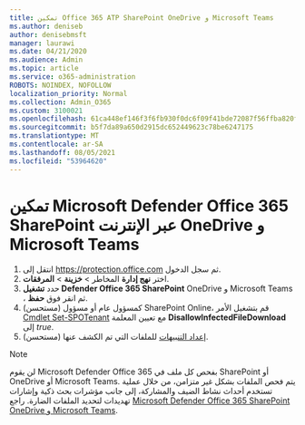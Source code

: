 ```yaml
---
title: تمكين Office 365 ATP SharePoint OneDrive و Microsoft Teams
ms.author: deniseb
author: denisebmsft
manager: laurawi
ms.date: 04/21/2020
ms.audience: Admin
ms.topic: article
ms.service: o365-administration
ROBOTS: NOINDEX, NOFOLLOW
localization_priority: Normal
ms.collection: Admin_O365
ms.custom: 3100021
ms.openlocfilehash: 61ca448ef146f3f6fb930f0dc6f09f41bde72087f56ffba820f0a2d517cddb31
ms.sourcegitcommit: b5f7da89a650d2915dc652449623c78be6247175
ms.translationtype: MT
ms.contentlocale: ar-SA
ms.lasthandoff: 08/05/2021
ms.locfileid: "53964620"
---
```

# <a name="enable-microsoft-defender-for-office-365-for-sharepoint-online-onedrive-and-microsoft-teams"></a>تمكين Microsoft Defender Office 365 SharePoint عبر الإنترنت OneDrive و Microsoft Teams

1. انتقل إلى https://protection.office.com ثم سجل الدخول.
2. اختر **نهج إدارة** المخاطر  >  **خزينة**  >  **المرفقات**.
3. حدد **تشغيل Defender Office 365 SharePoint** OneDrive و Microsoft Teams ، ثم انقر فوق **حفظ**.
4. (مستحسن) كمسؤول عام أو مسؤول SharePoint Online، قم بتشغيل الأمر [Cmdlet Set-SPOTenant](/powershell/module/sharepoint-online/Set-SPOTenant?view=sharepoint-ps) مع تعيين المعلمة **DisallowInfectedFileDownload** إلى *true*.
5. (مستحسن) [إعداد التنبيهات](/microsoft-365/security/office-365-security/turn-on-atp-for-spo-odb-and-teams#set-up-alerts-for-detected-files) للملفات التي تم الكشف عنها.

> [!NOTE]
> لن يقوم Microsoft Defender Office 365 بفحص كل ملف في SharePoint أو OneDrive أو Microsoft Teams. يتم فحص الملفات بشكل غير متزامن، من خلال عملية تستخدم أحداث نشاط الضيف والمشاركة، إلى جانب مؤشرات بحث ذكية وإشارات تهديدات لتحديد الملفات الضارة. راجع [Microsoft Defender Office 365 SharePoint OneDrive و Microsoft Teams](/microsoft-365/security/office-365-security/atp-for-spo-odb-and-teams).